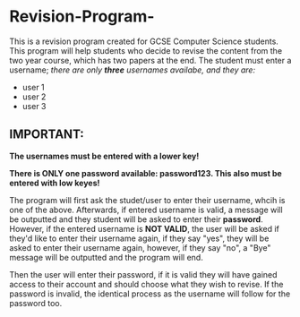# Revision-Program-

This is a revision program created for GCSE Computer Science students. This program will help students who decide to revise the content from the two year course, which has two papers at the end. The student must enter a username; *there are only **three** usernames availabe, and they are:*
- user 1 
- user 2 
- user 3

## IMPORTANT:
**The usernames must be entered with a lower key!**



**There is ONLY one password available: password123. 
This also must be entered with low keyes!**

The program will first ask the studet/user to enter their username, whcih is one of the above. 
Afterwards, if entered username is valid, a message will be outputted and they student will be asked to enter their **password**. 
However, if the entered username is **NOT VALID**, the user will be asked if they'd like to enter their username again, if they say "yes", they will be asked to enter their username again, however, if they say "no", a "Bye" message will be outputted and the program will end. 

Then the user will enter their password, if it is valid they will have gained access to their account and should choose what they wish to revise. 
If the password is invalid, the identical process as the username will follow for the password too. 


